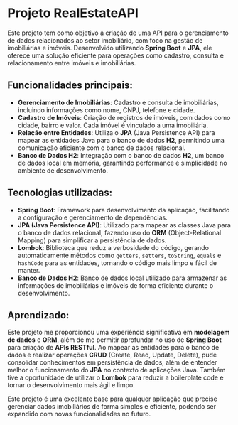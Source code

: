 # Projeto RealEstateAPI

Este projeto tem como objetivo a criação de uma API para o gerenciamento de dados relacionados ao setor imobiliário, com foco na gestão de imobiliárias e imóveis. Desenvolvido utilizando **Spring Boot** e **JPA**, ele oferece uma solução eficiente para operações como cadastro, consulta e relacionamento entre imóveis e imobiliárias.

## Funcionalidades principais:

- **Gerenciamento de Imobiliárias**: Cadastro e consulta de imobiliárias, incluindo informações como nome, CNPJ, telefone e cidade.
- **Cadastro de Imóveis**: Criação de registros de imóveis, com dados como cidade, bairro e valor. Cada imóvel é vinculado a uma imobiliária.
- **Relação entre Entidades**: Utiliza o **JPA** (Java Persistence API) para mapear as entidades Java para o banco de dados **H2**, permitindo uma comunicação eficiente com o banco de dados relacional.
- **Banco de Dados H2**: Integração com o banco de dados **H2**, um banco de dados local em memória, garantindo performance e simplicidade no ambiente de desenvolvimento.

## Tecnologias utilizadas:

- **Spring Boot**: Framework para desenvolvimento da aplicação, facilitando a configuração e gerenciamento de dependências.
- **JPA (Java Persistence API)**: Utilizado para mapear as classes Java para o banco de dados relacional, fazendo uso do **ORM** (Object-Relational Mapping) para simplificar a persistência de dados.
- **Lombok**: Biblioteca que reduz a verbosidade do código, gerando automaticamente métodos como `getters`, `setters`, `toString`, `equals` e `hashCode` para as entidades, tornando o código mais limpo e fácil de manter.
- **Banco de Dados H2**: Banco de dados local utilizado para armazenar as informações de imobiliárias e imóveis de forma eficiente durante o desenvolvimento.

## Aprendizado:

Este projeto me proporcionou uma experiência significativa em **modelagem de dados** e **ORM**, além de me permitir aprofundar no uso de **Spring Boot** para criação de **APIs RESTful**. Ao mapear as entidades para o banco de dados e realizar operações **CRUD** (Create, Read, Update, Delete), pude consolidar conhecimentos em persistência de dados, além de entender melhor o funcionamento do **JPA** no contexto de aplicações Java. Também tive a oportunidade de utilizar o **Lombok** para reduzir a boilerplate code e tornar o desenvolvimento mais ágil e limpo.

Este projeto é uma excelente base para qualquer aplicação que precise gerenciar dados imobiliários de forma simples e eficiente, podendo ser expandido com novas funcionalidades no futuro.
